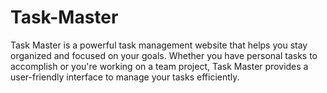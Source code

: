 # Task-Master
Task Master is a powerful task management website that helps you stay organized and focused on your goals. Whether you have personal tasks to accomplish or you're working on a team project, Task Master provides a user-friendly interface to manage your tasks efficiently.
